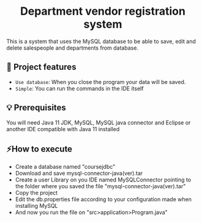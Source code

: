 <h1 align="center"> Department vendor registration system </h1>

This is a system that uses the MySQL database to be able to save, edit and delete salespeople and departments from database.

## :hammer: Project features

- `Use database`: When you close the program your data will be saved.
- `Simple`: You can run the commands in the IDE itself

## :bulb: Prerequisites

You will need Java 11 JDK, MySQL, MySQL java connector and Eclipse or another IDE compatible with Java 11 installed

## ⚡How to execute

- Create a database named "coursejdbc"
- Download and save mysql-connector-java(ver).tar
- Create a user Library on you IDE named MySQLConnector pointing to the folder where you saved the file "mysql-connector-java(ver).tar"
- Copy the project
- Edit the db.properties file according to your configuration made when installing MySQL
- And now you run the file on "src>application>Program.java"
